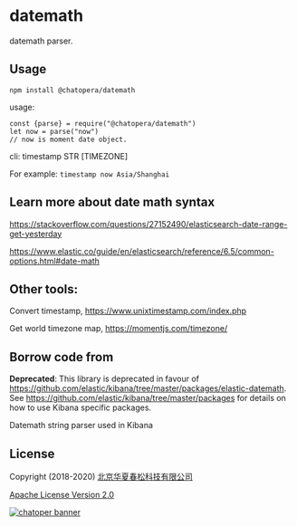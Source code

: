 # datemath

datemath parser.

## Usage

```
npm install @chatopera/datemath
```

usage:

```
const {parse} = require("@chatopera/datemath")
let now = parse("now")
// now is moment date object.
```

cli: timestamp STR [TIMEZONE]

For example: `timestamp now Asia/Shanghai`

## Learn more about date math syntax

https://stackoverflow.com/questions/27152490/elasticsearch-date-range-get-yesterday

https://www.elastic.co/guide/en/elasticsearch/reference/6.5/common-options.html#date-math

## Other tools:

Convert timestamp, https://www.unixtimestamp.com/index.php

Get world timezone map, https://momentjs.com/timezone/

## Borrow code from

**Deprecated**: This library is deprecated in favour of https://github.com/elastic/kibana/tree/master/packages/elastic-datemath. See https://github.com/elastic/kibana/tree/master/packages for details on how to use Kibana specific packages.

Datemath string parser used in Kibana

## License

Copyright (2018-2020) <a href="https://www.chatopera.com/" target="_blank">北京华夏春松科技有限公司</a>

[Apache License Version 2.0](https://gitee.com/chatopera/cosin/blob/master/LICENSE)

[![chatoper banner][co-banner-image]][co-url]

[co-banner-image]: https://static-public.chatopera.com/assets/images/42383104-da925942-8168-11e8-8195-868d5fcec170.png
[co-url]: https://www.chatopera.com
